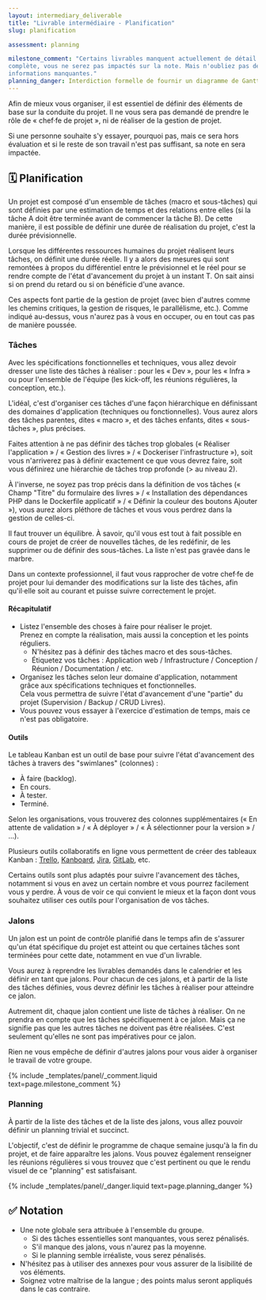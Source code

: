 ```yaml
---
layout: intermediary_deliverable
title: "Livrable intermédiaire - Planification"
slug: planification

assessment: planning

milestone_comment: "Certains livrables manquent actuellement de détail. Si ces jalons n'ont pas une liste de tâches
complète, vous ne serez pas impactés sur la note. Mais n'oubliez pas de les compléter dès lors que vous avez ces
informations manquantes."
planning_danger: Interdiction formelle de fournir un diagramme de Gantt.
---
```


Afin de mieux vous organiser, il est essentiel de définir des éléments de base sur la conduite du projet. Il ne vous
sera pas demandé de prendre le rôle de « chef·fe de projet », ni de réaliser de la gestion de projet.

Si une personne souhaite s'y essayer, pourquoi pas, mais ce sera hors évaluation et si le reste de son travail n'est
pas suffisant, sa note en sera impactée.

## 🗓 Planification

Un projet est composé d'un ensemble de tâches (macro et sous-tâches) qui sont définies par une estimation de temps et
des relations entre elles (si la tâche A doit être terminée avant de commencer la tâche B). De cette manière, il est
possible de définir une durée de réalisation du projet, c'est la durée prévisionnelle.

Lorsque les différentes ressources humaines du projet réalisent leurs tâches, on définit une durée réelle. Il y a alors
des mesures qui sont remontées à propos du différentiel entre le prévisionnel et le réel pour se rendre compte de
l'état d'avancement du projet à un instant T. On sait ainsi si on prend du retard ou si on bénéficie d'une avance.

Ces aspects font partie de la gestion de projet (avec bien d'autres comme les chemins critiques, la gestion de risques,
le parallélisme, etc.). Comme indiqué au-dessus, vous n'aurez pas à vous en occuper, ou en tout cas pas de manière
poussée.

### Tâches

Avec les spécifications fonctionnelles et techniques, vous allez devoir dresser une liste des tâches à réaliser : pour
les « Dev », pour les « Infra » ou pour l'ensemble de l'équipe (les kick-off, les réunions régulières, la conception,
etc.).

L'idéal, c'est d'organiser ces tâches d'une façon hiérarchique en définissant des domaines d'application (techniques
ou fonctionnelles). Vous aurez alors des tâches parentes, dites « macro », et des tâches enfants, dites « sous-tâches »,
plus précises. 

Faites attention à ne pas définir des tâches trop globales (« Réaliser l'application » / « Gestion des livres » /
« Dockeriser l'infrastructure »), soit vous n'arriverez pas à définir exactement ce que vous devrez faire, soit vous
définirez une hiérarchie de tâches trop profonde (> au niveau 2).

À l'inverse, ne soyez pas trop précis dans la définition de vos tâches (« Champ "Titre" du formulaire des livres »
/ « Installation des dépendances PHP dans le Dockerfile applicatif » / « Définir la couleur des boutons Ajouter »), vous
aurez alors pléthore de tâches et vous vous perdrez dans la gestion de celles-ci.

Il faut trouver un équilibre. À savoir, qu'il vous est tout à fait possible en cours de projet de créer de nouvelles
tâches, de les redéfinir, de les supprimer ou de définir des sous-tâches. La liste n'est pas gravée dans le marbre.

Dans un contexte professionnel, il faut vous rapprocher de votre chef·fe de projet pour lui demander des modifications
sur la liste des tâches, afin qu'il·elle soit au courant et puisse suivre correctement le projet.

#### Récapitulatif

- Listez l'ensemble des choses à faire pour réaliser le projet.
  <br>Prenez en compte la réalisation, mais aussi la conception et les points réguliers.
  - N'hésitez pas à définir des tâches macro et des sous-tâches.
  - Étiquetez vos tâches : Application web / Infrastructure / Conception / Réunion / Documentation / etc.
- Organisez les tâches selon leur domaine d'application, notamment grâce aux spécifications techniques et
  fonctionnelles.
  <br>Cela vous permettra de suivre l'état d'avancement d'une "partie" du projet (Supervision / Backup / CRUD Livres).
- Vous pouvez vous essayer à l'exercice d'estimation de temps, mais ce n'est pas obligatoire.

#### Outils

Le tableau Kanban est un outil de base pour suivre l'état d'avancement des tâches à travers des "swimlanes" (colonnes) :
- À faire (backlog).
- En cours.
- À tester.
- Terminé.

Selon les organisations, vous trouverez des colonnes supplémentaires (« En attente de validation » / « À déployer » /
« À sélectionner pour la version » / ...).

Plusieurs outils collaboratifs en ligne vous permettent de créer des tableaux Kanban : [Trello](https://trello.com/),
[Kanboard](https://kanboard.org/), [Jira](https://www.atlassian.com/software/jira), [GitLab](https://about.gitlab.com/),
etc.

Certains outils sont plus adaptés pour suivre l'avancement des tâches, notamment si vous en avez un certain nombre et
vous pourrez facilement vous y perdre. À vous de voir ce qui convient le mieux et la façon dont vous souhaitez utiliser
ces outils pour l'organisation de vos tâches.

### Jalons

Un jalon est un point de contrôle planifié dans le temps afin de s'assurer qu'un état spécifique du projet est atteint
ou que certaines tâches sont terminées pour cette date, notamment en vue d'un livrable.

Vous aurez à reprendre les livrables demandés dans le calendrier et les définir en tant que jalons. Pour chacun de ces
jalons, et à partir de la liste des tâches définies, vous devrez définir les tâches à réaliser pour atteindre ce jalon.

Autrement dit, chaque jalon contient une liste de tâches à réaliser. On ne prendra en compte que les tâches
spécifiquement à ce jalon. Mais ça ne signifie pas que les autres tâches ne doivent pas être réalisées. C'est seulement
qu'elles ne sont pas impératives pour ce jalon.

Rien ne vous empêche de définir d'autres jalons pour vous aider à organiser le travail de votre groupe.

{% include _templates/panel/_comment.liquid text=page.milestone_comment %}

### Planning

À partir de la liste des tâches et de la liste des jalons, vous allez pouvoir définir un planning trivial et succinct.

L'objectif, c'est de définir le programme de chaque semaine jusqu'à la fin du projet, et de faire apparaître les
jalons. Vous pouvez également renseigner les réunions régulières si vous trouvez que c'est pertinent ou que le rendu
visuel de ce "planning" est satisfaisant.

{% include _templates/panel/_danger.liquid text=page.planning_danger %}

## ✅ Notation

* Une note globale sera attribuée à l'ensemble du groupe.
  - Si des tâches essentielles sont manquantes, vous serez pénalisés.
  - S'il manque des jalons, vous n'aurez pas la moyenne.
  - Si le planning semble irréaliste, vous serez pénalisés.
* N'hésitez pas à utiliser des annexes pour vous assurer de la lisibilité de vos éléments.
* Soignez votre maîtrise de la langue ; des points malus seront appliqués dans le cas contraire.
